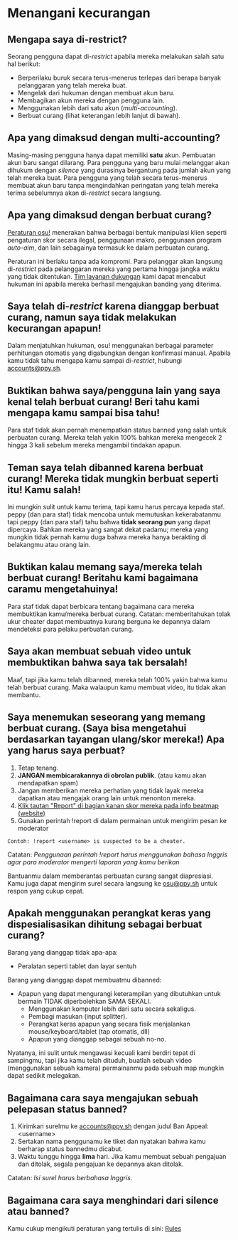 # Menangani kecurangan

## Mengapa saya di-restrict?

Seorang pengguna dapat di-*restrict* apabila mereka melakukan salah satu hal berikut:

- Berperilaku buruk secara terus-menerus terlepas dari berapa banyak pelanggaran yang telah mereka buat.
- Mengelak dari hukuman dengan membuat akun baru.
- Membagikan akun mereka dengan pengguna lain.
- Menggunakan lebih dari satu akun (*multi-accounting*).
- Berbuat curang (lihat keterangan lebih lanjut di bawah).

## Apa yang dimaksud dengan multi-accounting?

Masing-masing pengguna hanya dapat memiliki **satu** akun. Pembuatan akun baru sangat dilarang. Para pengguna yang baru mulai melanggar akan dihukum dengan *silence* yang durasinya bergantung pada jumlah akun yang telah mereka buat. Para pengguna yang telah secara terus-menerus membuat akun baru tanpa mengindahkan peringatan yang telah mereka terima sebelumnya akan di-*restrict* secara langsung.

## Apa yang dimaksud dengan berbuat curang?

[Peraturan osu!](/wiki/Rules) menerakan bahwa berbagai bentuk manipulasi klien seperti pengaturan skor secara ilegal, penggunaan makro, penggunaan program *auto-aim*, dan lain sebagainya termasuk ke dalam perbuatan curang.

Peraturan ini berlaku tanpa ada kompromi. Para pelanggar akan langsung di-*restrict* pada pelanggaran mereka yang pertama hingga jangka waktu yang tidak ditentukan. [Tim layanan dukungan](/wiki/People/The_Team/Account_support_team) kami dapat mencabut hukuman ini apabila mereka berhasil mengajukan banding yang diterima.

## Saya telah di-*restrict* karena dianggap berbuat curang, namun saya tidak melakukan kecurangan apapun!

Dalam menjatuhkan hukuman, osu! menggunakan berbagai parameter perhitungan otomatis yang digabungkan dengan konfirmasi manual. Apabila kamu tidak tahu mengapa kamu sampai di-*restrict*, hubungi [accounts@ppy.sh](mailto:accounts@ppy.sh).

## Buktikan bahwa saya/pengguna lain yang saya kenal telah berbuat curang! Beri tahu kami mengapa kamu sampai bisa tahu!

Para staf tidak akan pernah menempatkan status banned yang salah untuk perbuatan curang. Mereka telah yakin 100% bahkan mereka mengecek 2 hingga 3 kali sebelum mereka mengambil tindakan apapun.

## Teman saya telah dibanned karena berbuat curang! Mereka tidak mungkin berbuat seperti itu! Kamu salah!

Ini mungkin sulit untuk kamu terima, tapi kamu harus percaya kepada staf. peppy (dan para staf) tidak mencoba untuk memutuskan kekerabatanmu tapi peppy (dan para staf) tahu bahwa **tidak seorang pun** yang dapat dipercaya. Bahkan mereka yang sangat dekat padamu; mereka yang mungkin tidak pernah kamu duga bahwa mereka hanya berakting di belakangmu atau orang lain.

## Buktikan kalau memang saya/mereka telah berbuat curang! Beritahu kami bagaimana caramu mengetahuinya!

Para staf tidak dapat berbicara tentang bagaimana cara mereka membuktikan kamu/mereka berbuat curang. Catatan: memberitahukan tolak ukur cheater dapat membuatnya kurang berguna ke depannya dalam mendeteksi para pelaku perbuatan curang.

## Saya akan membuat sebuah video untuk membuktikan bahwa saya tak bersalah!

Maaf, tapi jika kamu telah dibanned, mereka telah 100% yakin bahwa kamu telah berbuat curang. Maka walaupun kamu membuat video, itu tidak akan membantu.

## Saya menemukan seseorang yang memang berbuat curang. (Saya bisa mengetahui berdasarkan tayangan ulang/skor mereka!) Apa yang harus saya perbuat?

1. Tetap tenang.
2. **JANGAN membicarakannya di obrolan publik**. (atau kamu akan mendapatkan spam)
3. Jangan memberikan mereka perhatian yang tidak layak mereka dapatkan atau mengajak orang lain untuk menonton mereka.
4. [Klik tautan "Report" di bagian kanan skor mereka pada info beatmap (website)](https://puu.sh/jAwxU/ff27ba387e.png)
5. Gunakan perintah !report di dalam permainan untuk mengirim pesan ke moderator

`Contoh: !report <username> is suspected to be a cheater.`

Catatan: *Penggunaan perintah !report harus menggunakan bahasa Inggris agar para moderator mengerti laporan yang kamu berikan*

Bantuanmu dalam memberantas perbuatan curang sangat diapresiasi. Kamu juga dapat mengirim surel secara langsung ke [osu@ppy.sh](mailto:osu@ppy.sh) untuk respon yang cukup cepat.

## Apakah menggunakan perangkat keras yang dispesialisasikan dihitung sebagai berbuat curang?

Barang yang dianggap tidak apa-apa:

- Peralatan seperti tablet dan layar sentuh

Barang yang dianggap dapat membuatmu dibanned:

- Apapun yang dapat mengurangi keterampilan yang dibutuhkan untuk bermain TIDAK diperbolehkan SAMA SEKALI.
  - Menggunakan komputer lebih dari satu secara sekaligus.
  - Pembagi masukan (input splitter).
  - Perangkat keras apapun yang secara fisik menjalankan mouse/keyboard/tablet (tap otomatis, dll)
  - Apapun yang dianggap sebagai sebuah no-no.

Nyatanya, ini sulit untuk mengawasi kecuali kami berdiri tepat di sampingmu, tapi jika kamu telah dituduh, buatlah sebuah video (menggunakan sebuah kamera) permainanmu pada sebuah map mungkin dapat sedikit melegakan.

## Bagaimana cara saya mengajukan sebuah pelepasan status banned?

1. Kirimkan surelmu ke [accounts@ppy.sh](mailto:accounts@ppy.sh) dengan judul Ban Appeal: \<username\>
2. Sertakan nama penggunamu ke tiket dan nyatakan bahwa kamu berharap status bannedmu dicabut.
3. Waktu tunggu hingga **lima** hari. Jika kamu membuat sebuah pengajuan dan ditolak, segala pengajuan ke depannya akan ditolak.

Catatan: *Isi surel harus berbahasa Inggris.*

## Bagaimana cara saya menghindari dari silence atau banned?

Kamu cukup mengikuti peraturan yang tertulis di sini: [Rules](/wiki/Rules)
